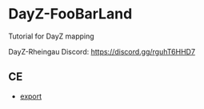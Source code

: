 # DayZ-FooBarLand
Tutorial for DayZ mapping

DayZ-Rheingau Discord: https://discord.gg/rguhT6HHD7

## CE
* [export](../docs/ce/export.md)
